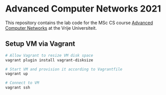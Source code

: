 # Advanced Computer Networks 2021

This repository contains the lab code for the MSc CS course [Advanced Computer Networks](https://canvas.vu.nl/courses/57584/) at the Vrije Universiteit.

## Setup VM via Vagrant

```sh
# Allow Vagrant to resize VM disk space
vagrant plugin install vagrant-disksize

# Start VM and provision it according to Vagrantfile
vagrant up

# Connect to VM
vagrant ssh
```
